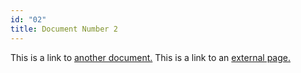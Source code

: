 ```yaml
---
id: "02"
title: Document Number 2
---
```


This is a link to [another document.](doc3.md) This is a link to an [external page.](http://www.example.com/)
